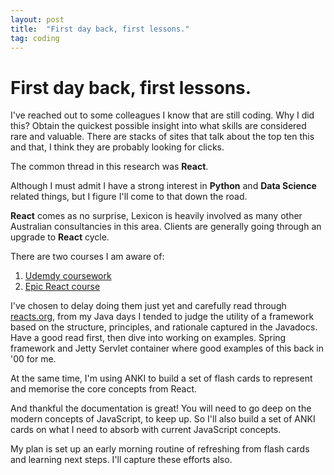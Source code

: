 ```yaml
---
layout: post
title:  "First day back, first lessons."
tag: coding
---
```


# First day back, first lessons.

I've reached out to some colleagues I know that are still coding. Why I did this? Obtain the quickest possible insight into what skills are considered rare and valuable. There are stacks of sites that talk about the top ten this and that, I think they are probably looking for clicks.

The common thread in this research was **React**.

Although I must admit I have a strong interest in **Python** and **Data Science** related things, but I figure I'll come to that down the road.

**React** comes as no surprise, Lexicon is heavily involved as many other Australian consultancies in this area. Clients are generally going through an upgrade to **React** cycle.

There are two courses I am aware of:
1. [Udemdy coursework](https://www.udemy.com/course/react-the-complete-guide-incl-redux/)
2. [Epic React course](https://epicreact.dev)

I've chosen to delay doing them just yet and carefully read through [reacts.org](https://reactjs.org/docs/getting-started.html#learn-react), from my Java days I tended to judge the utility of a framework based on the structure, principles, and rationale captured in the Javadocs. Have a good read first, then dive into working on examples. Spring framework and Jetty Servlet container where good examples of this back in '00 for me.

At the same time, I'm using ANKI to build a set of flash cards to represent and memorise the core concepts from React.

And thankful the documentation is great! You will need to go deep on the modern concepts of JavaScript, to keep up. So I'll also build a set of ANKI cards on what I need to absorb with current JavaScript concepts.

My plan is set up an early morning routine of refreshing from flash cards and learning next steps. I'll capture these efforts also.

